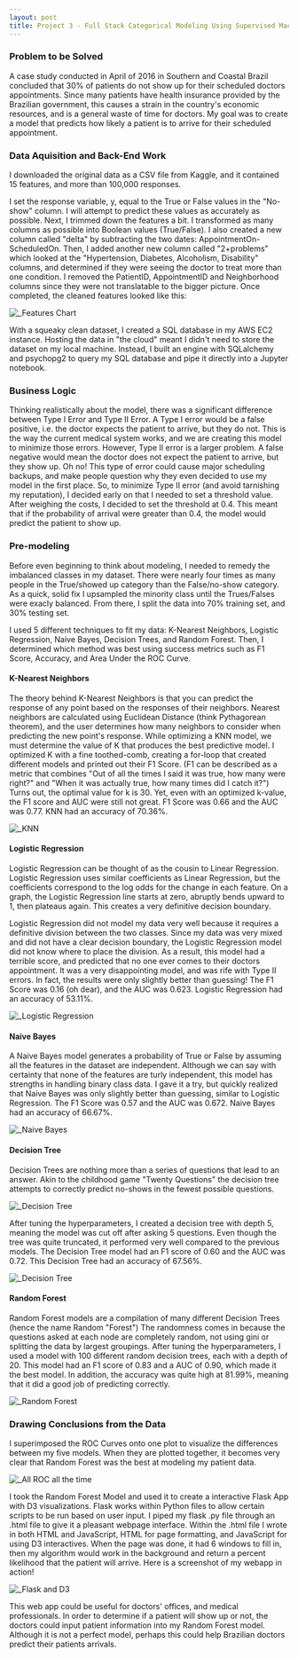 ```yaml
---
layout: post
title: Project 3 - Full Stack Categorical Modeling Using Supervised Machine Learning
---
```



### Problem to be Solved
A case study conducted in April of 2016 in Southern and Coastal Brazil concluded that 30% of patients do not show up for their scheduled doctors appointments. Since many patients have health insurance provided by the Brazilian government, this causes a strain in the country's economic resources, and is a general waste of time for doctors. My goal was to create a model that predicts how likely a patient is to arrive for their scheduled appointment.

### Data Aquisition and Back-End Work
I downloaded the original data as a CSV file from Kaggle, and it contained 15 features, and more than 100,000 responses. 

I set the response variable, y, equal to the True or False values in the "No-show" column. I will attempt to predict these values as accurately as possible. Next, I trimmed down the features a bit. I transformed as many columns as possible into Boolean values (True/False). I also created a new column called "delta" by subtracting the two dates: AppointmentOn-ScheduledOn. Then, I added another new column called "2+problems" which looked at the "Hypertension, Diabetes, Alcoholism, Disability" columns, and determined if they were seeing the doctor to treat more than one condition. I removed the PatientID, AppointmentID and Neighborhood columns since they were not translatable to the bigger picture. Once completed, the cleaned features looked like this:

![_Features Chart](/images/featureschart.png)

With a squeaky clean dataset, I created a SQL database in my AWS EC2 instance. Hosting the data in "the cloud" meant I didn't need to store the dataset on my local machine. Instead, I built an engine with SQLalchemy and psychopg2 to query my SQL database and pipe it directly into a Jupyter notebook. 

### Business Logic
Thinking realistically about the model, there was a significant difference between Type I Error and Type II Error. A Type I error would be a false positive, i.e. the doctor expects the patient to arrive, but they do not. This is the way the current medical system works, and we are creating this model to minimize those errors. However, Type II error is a larger problem. A false negative would mean the doctor does not expect the patient to arrive, but they show up. Oh no! This type of error could cause major scheduling backups, and make people question why they even decided to use my model in the first place. So, to minimize Type II error (and avoid tarnishing my reputation), I decided early on that I needed to set a threshold value. After weighing the costs, I decided to set the threshold at 0.4. This meant that if the probability of arrival were greater than 0.4, the model would predict the patient to show up. 

### Pre-modeling
Before even beginning to think about modeling, I needed to remedy the imbalanced classes in my dataset. There were nearly four times as many people in the True/showed up category than the False/no-show category. As a quick, solid fix I upsampled the minority class until the Trues/Falses were exacly balanced. From there, I split the data into 70% training set, and 30% testing set. 

I used 5 different techniques to fit my data: K-Nearest Neighbors, Logistic Regression, Naive Bayes, Decision Trees, and Random Forest. Then, I determined which method was best using success metrics such as F1 Score, Accuracy, and Area Under the ROC Curve. 

#### K-Nearest Neighbors
The theory behind K-Nearest Neighbors is that you can predict the response of any point based on the responses of their neighbors. Nearest neighbors are calculated using Euclidean Distance (think Pythagorean theorem), and the user determines how many neighbors to consider when predicting the new point's response. While optimizing a KNN model, we must determine the value of K that produces the best predictive model. I optimized K with a fine toothed-comb, creating a for-loop that created different models and printed out their F1 Score. (F1 can be described as a metric that combines "Out of all the times I said it was true, how many were right?" and "When it was actually true, how many times did I catch it?") Turns out, the optimal value for k is 30. Yet, even with an optimized k-value, the F1 score and AUC were still not great. F1 Score was 0.66 and the AUC was 0.77. KNN had an accuracy of 70.36%.

![_KNN](/images/KNN.png)

#### Logistic Regression
Logistic Regression can be thought of as the cousin to Linear Regression. Logistic Regression uses similar coefficients as Linear Regression, but the coefficients correspond to the log odds for the change in each feature. On a graph, the Logistic Regression line starts at zero, abruptly bends upward to 1, then plateaus again. This creates a very definitive decision boundary. 

Logistic Regression did not model my data very well because it requires a definitive division between the two classes. Since my data was very mixed and did not have a clear decision boundary, the Logistic Regression model did not know where to place the division. As a result, this model had a terrible score, and predicted that no one ever comes to their doctors appointment. It was a very disappointing model, and was rife with Type II errors. In fact, the results were only slightly better than guessing! The F1 Score was 0.16 (oh dear), and the AUC was 0.623. Logistic Regression had an accuracy of 53.11%.

![_Logistic Regression](/images/LogReg.png)

#### Naive Bayes
A Naive Bayes model generates a probability of True or False by assuming all the features in the dataset are independent. Although we can say with certainty that none of the features are turly independent, this model has strengths in handling binary class data. I gave it a try, but quickly realized that Naive Bayes was only slightly better than guessing, similar to Logistic Regression. The F1 Score was 0.57 and the AUC was 0.672. Naive Bayes had an accuracy of 66.67%.

![_Naive Bayes](/images/NaiveBayes.png)


#### Decision Tree
Decision Trees are nothing more than a series of questions that lead to an answer. Akin to the childhood game "Twenty Questions" the decision tree attempts to correctly predict no-shows in the fewest possible questions.  

![_Decision Tree](/images/tree.png)

After tuning the hyperparameters, I created a decision tree with depth 5, meaning the model was cut off after asking 5 questions. Even though the tree was quite truncated, it performed very well compared to the previous models. The Decision Tree model had an F1 score of 0.60 and the AUC was 0.72. This Decision Tree had an accuracy of 67.56%.

![_Decision Tree](/images/DecisionTree.jpg)


#### Random Forest
Random Forest models are a compilation of many different Decision Trees (hence the name Random "Forest") The randomness comes in because the questions asked at each node are completely random, not using gini or splitting the data by largest groupings. After tuning the hyperparameters, I used a model with 100 different random decision trees, each with a depth of 20. This model had an F1 score of 0.83 and a AUC of 0.90, which made it the best model. In addition, the accuracy was quite high at 81.99%, meaning that it did a good job of predicting correctly.  

![_Random Forest](/images/Random.png)

### Drawing Conclusions from the Data
I superimposed the ROC Curves onto one plot to visualize the differences between my five models. When they are plotted together, it becomes very clear that Random Forest was the best at modeling my patient data. 

![_All ROC all the time](/images/roccurve.png)

I took the Random Forest Model and used it to create a interactive Flask App with D3 visualizations. Flask works within Python files to allow certain scripts to be run based on user input. I piped my flask .py file through an .html file to give it a pleasant webpage interface. Within the .html file I wrote in both HTML and JavaScript, HTML for page formatting, and JavaScript for using D3 interactives. When the page was done, it had 6 windows to fill in, then my algorithm would work in the background and return a percent likelihood that the patient will arrive. Here is a screenshot of my webapp in action!

![_Flask and D3](/images/flaskapp.png)

This web app could be useful for doctors' offices, and medical professionals. In order to determine if a patient will show up or not, the doctors could input patient information into my Random Forest model. Although it is not a perfect model, perhaps this could help Brazilian doctors predict their patients arrivals.
